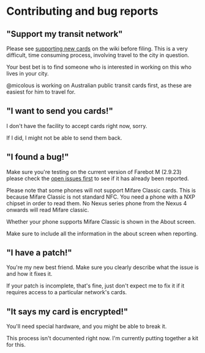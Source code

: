 # Contributing and bug reports

## "Support my transit network"

Please see [supporting new cards](https://github.com/micolous/farebot/wiki/New-cards) on the wiki before filing.  This is a very difficult, time consuming process, involving travel to the city in question.

Your best bet is to find someone who is interested in working on this who lives in your city.

@micolous is working on Australian public transit cards first, as these are easiest for him to travel for.

## "I want to send you cards!"

I don't have the facility to accept cards right now, sorry.

If I did, I might not be able to send them back.

## "I found a bug!"

Make sure you're testing on the current version of Farebot M (2.9.23) please check the [open issues first](https://github.com/micolous/farebot/issues) to see if it has already been reported.

Please note that some phones will not support Mifare Classic cards.  This is because Mifare Classic is not standard NFC.  You need a phone with a NXP chipset in order to read them.  No Nexus series phone from the Nexus 4 onwards will read Mifare classic.

Whether your phone supports Mifare Classic is shown in the About screen.

Make sure to include all the information in the about screen when reporting.

## "I have a patch!"

You're my new best friend.  Make sure you clearly describe what the issue is and how it fixes it.

If your patch is incomplete, that's fine, just don't expect me to fix it if it requires access to a particular network's cards.

## "It says my card is encrypted!"

You'll need special hardware, and you might be able to break it.

This process isn't documented right now.  I'm currently putting together a kit for this.


